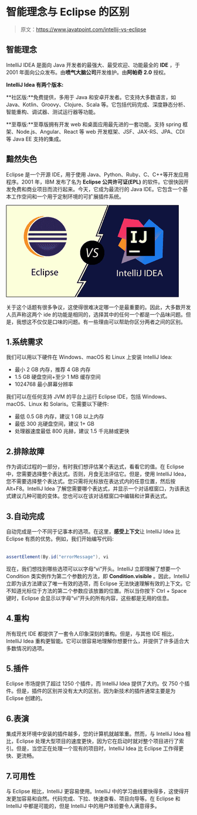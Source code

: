 # 智能理念与 Eclipse 的区别

> 原文：<https://www.javatpoint.com/intellij-vs-eclipse>

## 智能理念

IntelliJ IDEA 是面向 Java 开发者的最强大、最受欢迎、功能最全的 **IDE** ，于 2001 年面向公众发布。由**喷气大脑公司**开发维护。由**阿帕奇 2.0** 授权。

**IntelliJ Idea 有两个版本:**

**社区版:**免费提供，多用于 Java 和安卓开发者。它支持大多数语言，如 Java、Kotlin、Groovy、Clojure、Scala 等。它包括代码完成、深度静态分析、智能重构、调试器、测试运行器等功能。

**至尊版:**至尊版拥有开发 web 和桌面应用最先进的一套功能。支持 spring 框架、Node.js、Angular、React 等 web 开发框架、JSF、JAX-RS、JPA、CDI 等 Java EE 支持的集成。

## 黯然失色

Eclipse 是一个开源 IDE，用于使用 Java、Python、Ruby、C、C++等开发应用程序。2001 年，IBM 发布了名为 **Eclipse 公共许可证(EPL)** 的软件。它很快因开发免费和商业项目而流行起来。今天，它成为最流行的 Java IDE。它包含一个基本工作空间和一个用于定制环境的可扩展插件系统。

![IntelliJ Idea vs Eclipse](img/e81747831347db0cca4549113c9fffb9.png)

关于这个话题有很多争议，这使得很难决定哪一个是最重要的。因此，大多数开发人员声称这两个 ide 的功能是相同的，选择其中的任何一个都是一个品味问题。但是，我想这不仅仅是口味的问题。有一些理由可以帮助你区分两者之间的区别。

## 1.系统需求

我们可以用以下硬件在 Windows、macOS 和 Linux 上安装 IntelliJ Idea:

*   最小 2 GB 内存，推荐 4 GB 内存
*   1.5 GB 硬盘空间+至少 1 MB 缓存空间
*   1024768 最小屏幕分辨率

我们可以在任何支持 JVM 的平台上运行 Eclipse IDE，包括 Windows、macOS、Linux 和 Solaris。它需要以下硬件:

*   最低 0.5 GB 内存，建议 1 GB 以上内存
*   最低 300 兆硬盘空间，建议 1+ GB
*   处理器速度最低 800 兆赫，建议 1.5 千兆赫或更快

## 2.排除故障

作为调试过程的一部分，有时我们想评估某个表达式，看看它的值。在 Eclipse 中，您需要选择整个表达式。否则，月食无法评估它。但是，使用 IntelliJ Idea，您不需要选择整个表达式。您只需将光标放在表达式内的任意位置，然后按 Alt+F8。IntelliJ Idea 了解您需要哪个表达式，并显示一个对话框窗口，为该表达式建议几种可能的变体。您也可以在该对话框窗口中编辑和计算表达式。

## 3.自动完成

自动完成是一个不同于记事本的选项。在这里，**感受上下文**让 IntelliJ Idea 比 Eclipse 有质的优势。例如，我们开始编写代码:

```java

assertElement(By.id("errorMessage"), vi

```

现在，我们想找到哪些选项可以以字母“vi”开头。IntelliJ 立即理解了想要一个 Condition 类实例作为第二个参数的方法，即 **Condition.visible** 。因此，IntelliJ 立即为该方法建议了唯一有效的选项，而 Eclipse 无法快速理解有效的上下文。它不知道光标位于方法的第二个参数应该放置的位置。所以当你按下 Ctrl + Space 键时，Eclipse 会显示以字母“vi”开头的所有内容，这些都是无用的信息。

## 4.重构

所有现代 IDE 都提供了一套令人印象深刻的重构。但是，与其他 IDE 相比，IntelliJ Idea 重构更智能。它可以很容易地理解你想要什么，并提供了许多适合大多数情况的选项。

## 5.插件

Eclipse 市场提供了超过 1250 个插件，而 IntelliJ Idea 提供了大约。仅 750 个插件。但是，插件的区别并没有太大的区别，因为新技术的插件通常主要是为 Eclipse 创建的。

## 6.表演

集成开发环境中安装的插件越多，您的计算机就越笨重。然而，与 IntelliJ Idea 相比，Eclipse 处理大型项目的速度更快，因为它在启动时就对整个项目进行了索引。但是，当您正在处理一个现有的项目时，IntelliJ Idea 比 Eclipse 工作得更快、更流畅。

## 7.可用性

与 Eclipse 相比，IntelliJ 更容易使用。IntelliJ 中的学习曲线要快得多，这使得开发更加容易和自然。代码完成、下拉、快速查看、项目向导等。在 Eclipse 和 IntelliJ 中都是可能的，但是 IntelliJ 中的用户体验要令人满意得多。